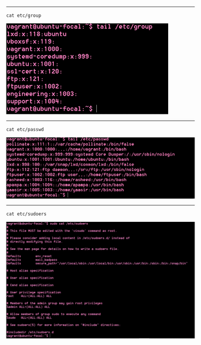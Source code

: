 
----
```linux
cat etc/group
```

![](https://github.com/AbdulrasheedApampa/altschool-cloud-exercises-project/blob/main/cat%20etc%20group.PNG)


----
```linux
cat etc/passwd
```

![](https://github.com/AbdulrasheedApampa/altschool-cloud-exercises-project/blob/main/cat%20etc%20passwd.PNG)


----
```linux
cat etc/sudoers
```

![](https://github.com/AbdulrasheedApampa/altschool-cloud-exercises-project/blob/main/cat%20etc%20sudoer.PNG)
